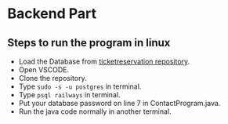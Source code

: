 # Backend Part

## Steps to run the program in linux
- Load the Database from [ticketreservation repository](https://github.com/skhan-org/TicketReservationSystem).
- Open VSCODE.
- Clone the repository.
- Type ``` sudo -s -u postgres ``` in terminal.
- Type ``` psql railways ``` in terminal.
- Put your database password on line 7 in ContactProgram.java.
- Run the java code normally in another terminal.
